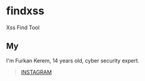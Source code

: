# findxss
Xss Find Tool
## My
I'm Furkan Kerem, 14 years old, cyber security expert.


> [INSTAGRAM](https://Instagram.com/fkerem.py/)

